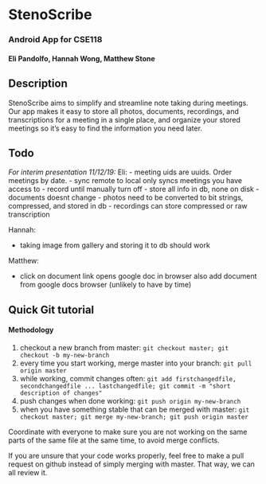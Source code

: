 # StenoScribe
### Android App for CSE118
#### Eli Pandolfo, Hannah Wong, Matthew Stone

## Description
StenoScribe aims to simplify and streamline note taking during meetings.
Our app makes it easy to store all photos, documents, recordings, and
transcriptions for a meeting in a single place, and organize your stored
meetings so it’s easy to find the information you need later.

## Todo
*For interim presentation 11/12/19:*
Eli:
    - meeting uids are uuids. Order meetings by date.
    - sync remote to local only syncs meetings you have access to
    - record until manually turn off
    - store all info in db, none on disk
        - documents doesnt change
        - photos need to be converted to bit strings, compressed, and stored in db
        - recordings can store compressed or raw transcription

Hannah:
-   taking image from gallery and storing it to db should work

Matthew:
-   click on document link opens google doc in browser
    also add document from google docs browser (unlikely to have by time)


## Quick Git tutorial
#### Methodology
1. checkout a new branch from master: `git checkout master; git checkout -b my-new-branch`
2. every time you start working, merge master into your branch: `git pull origin master`
3. while working, commit changes often: `git add firstchangedfile, secondchangedfile ... lastchangedfile; git commit -m "short description of changes"`
4. push changes when done working: `git push origin my-new-branch`
5. when you have something stable that can be merged with master: `git checkout master; git merge my-new-branch; git push origin master`

Coordinate with everyone to make sure you are not working on the same parts of the same file at the same time,
to avoid merge conflicts.

If you are unsure that your code works properly, feel free to make a pull request on github
instead of simply merging with master. That way, we can all review it.


